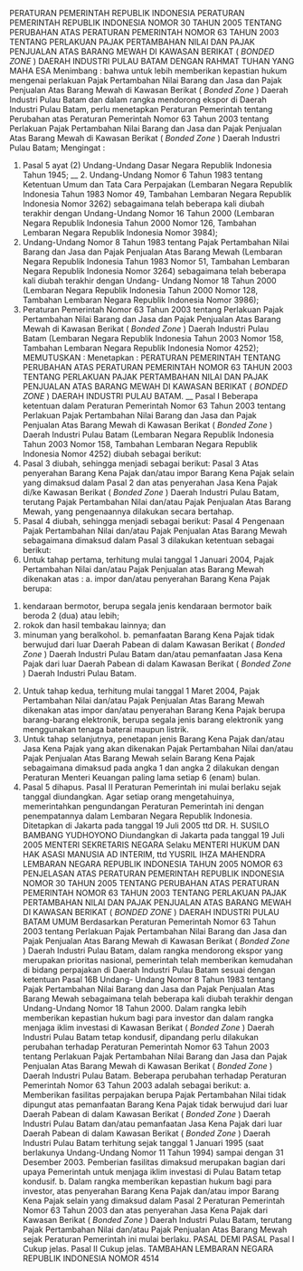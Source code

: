  PERATURAN PEMERINTAH REPUBLIK INDONESIA PERATURAN PEMERINTAH REPUBLIK INDONESIA NOMOR 30 TAHUN 2005 TENTANG PERUBAHAN ATAS PERATURAN PEMERINTAH NOMOR 63 TAHUN 2003 TENTANG PERLAKUAN PAJAK PERTAMBAHAN NILAI DAN PAJAK PENJUALAN ATAS BARANG MEWAH DI KAWASAN BERIKAT ( _BONDED ZONE_ ) DAERAH INDUSTRI PULAU BATAM
DENGAN RAHMAT TUHAN YANG MAHA ESA
Menimbang :
 bahwa untuk lebih memberikan kepastian hukum mengenai perlakuan Pajak Pertambahan Nilai Barang dan Jasa dan Pajak Penjualan Atas Barang Mewah di Kawasan Berikat ( _Bonded Zone_ ) Daerah Industri Pulau Batam dan dalam rangka mendorong ekspor di Daerah Industri Pulau Batam, perlu menetapkan Peraturan Pemerintah tentang Perubahan atas Peraturan Pemerintah Nomor 63 Tahun 2003 tentang Perlakuan Pajak Pertambahan Nilai Barang dan Jasa dan Pajak Penjualan Atas Barang Mewah di Kawasan Berikat ( _Bonded Zone_ ) Daerah Industri Pulau Batam;
Mengingat :

1. Pasal 5 ayat (2) Undang-Undang Dasar Negara Republik Indonesia Tahun 1945; __ 2. Undang-Undang Nomor 6 Tahun 1983 tentang Ketentuan Umum dan Tata Cara Perpajakan (Lembaran Negara Republik Indonesia Tahun 1983 Nomor 49, Tambahan Lembaran Negara Republik Indonesia Nomor 3262) sebagaimana telah beberapa kali diubah terakhir dengan Undang-Undang Nomor 16 Tahun 2000 (Lembaran Negara Republik Indonesia Tahun 2000 Nomor 126, Tambahan Lembaran Negara Republik Indonesia Nomor 3984);
3. Undang-Undang Nomor 8 Tahun 1983 tentang Pajak Pertambahan Nilai Barang dan Jasa dan Pajak Penjualan Atas Barang Mewah (Lembaran Negara Republik Indonesia Tahun 1983 Nomor 51, Tambahan Lembaran Negara Republik Indonesia Nomor 3264) sebagaimana telah beberapa kali diubah terakhir dengan Undang- Undang Nomor 18 Tahun 2000 (Lembaran Negara Republik Indonesia Tahun 2000 Nomor 128, Tambahan Lembaran Negara Republik Indonesia Nomor 3986);
4. Peraturan Pemerintah Nomor 63 Tahun 2003 tentang Perlakuan Pajak Pertambahan Nilai Barang dan Jasa dan Pajak Penjualan Atas Barang Mewah di Kawasan Berikat ( _Bonded Zone_ ) Daerah Industri Pulau Batam (Lembaran Negara Republik Indonesia Tahun 2003 Nomor 158, Tambahan Lembaran Negara Republik Indonesia Nomor 4252);
MEMUTUSKAN :
 Menetapkan : PERATURAN PEMERINTAH TENTANG PERUBAHAN ATAS PERATURAN PEMERINTAH NOMOR 63 TAHUN 2003 TENTANG PERLAKUAN PAJAK PERTAMBAHAN NILAI DAN PAJAK PENJUALAN ATAS BARANG MEWAH DI KAWASAN BERIKAT ( _BONDED ZONE_ ) DAERAH INDUSTRI PULAU BATAM. __
Pasal I
Beberapa ketentuan dalam Peraturan Pemerintah Nomor 63 Tahun 2003 tentang Perlakuan Pajak Pertambahan Nilai Barang dan Jasa dan Pajak Penjualan Atas Barang Mewah di Kawasan Berikat ( _Bonded_ _Zone_ ) Daerah Industri Pulau Batam (Lembaran Negara Republik Indonesia Tahun 2003 Nomor 158, Tambahan Lembaran Negara Republik Indonesia Nomor 4252) diubah sebagai berikut:
1. Pasal 3 diubah, sehingga menjadi sebagai berikut:
Pasal 3
Atas penyerahan Barang Kena Pajak dan/atau impor Barang Kena Pajak selain yang dimaksud dalam Pasal 2 dan atas penyerahan Jasa Kena Pajak di/ke Kawasan Berikat ( _Bonded Zone_ ) Daerah Industri Pulau Batam, terutang Pajak Pertambahan Nilai dan/atau Pajak Penjualan Atas Barang Mewah, yang pengenaannya dilakukan secara bertahap.
2. Pasal 4 diubah, sehingga menjadi sebagai berikut:
Pasal 4
Pengenaan Pajak Pertambahan Nilai dan/atau Pajak Penjualan Atas Barang Mewah sebagaimana dimaksud dalam Pasal 3 dilakukan ketentuan sebagai berikut:
1. Untuk tahap pertama, terhitung mulai tanggal 1 Januari 2004, Pajak Pertambahan Nilai dan/atau Pajak Penjualan atas Barang Mewah dikenakan atas :
a. impor dan/atau penyerahan Barang Kena Pajak berupa:
1) kendaraan bermotor, berupa segala jenis kendaraan bermotor baik beroda 2 (dua) atau lebih;
2) rokok dan hasil tembakau lainnya; dan
3) minuman yang beralkohol.
b. pemanfaatan Barang Kena Pajak tidak berwujud dari luar Daerah Pabean di dalam Kawasan Berikat ( _Bonded Zone_ ) Daerah Industri Pulau Batam dan/atau pemanfaatan Jasa Kena Pajak dari luar Daerah Pabean di dalam Kawasan Berikat ( _Bonded Zone_ ) Daerah Industri Pulau Batam.
2. Untuk tahap kedua, terhitung mulai tanggal 1 Maret 2004, Pajak Pertambahan Nilai dan/atau Pajak Penjualan Atas Barang Mewah dikenakan atas impor dan/atau penyerahan Barang Kena Pajak berupa barang-barang elektronik, berupa segala jenis barang elektronik yang menggunakan tenaga baterai maupun listrik.
3. Untuk tahap selanjutnya, penetapan jenis Barang Kena Pajak dan/atau Jasa Kena Pajak yang akan dikenakan Pajak Pertambahan Nilai dan/atau Pajak Penjualan Atas Barang Mewah selain Barang Kena Pajak sebagaimana dimaksud pada angka 1 dan angka 2 dilakukan dengan Peraturan Menteri Keuangan paling lama setiap 6 (enam) bulan.
3. Pasal 5 dihapus.
Pasal II
Peraturan Pemerintah ini mulai berlaku sejak tanggal diundangkan.
Agar setiap orang mengetahuinya, memerintahkan pengundangan Peraturan Pemerintah ini dengan penempatannya dalam Lembaran Negara Republik Indonesia. Ditetapkan di Jakarta pada tanggal 19 Juli 2005 ttd DR. H. SUSILO BAMBANG YUDHOYONO Diundangkan di Jakarta pada tanggal 19 Juli 2005 MENTERI SEKRETARIS NEGARA Selaku MENTERI HUKUM DAN HAK ASASI MANUSIA AD INTERIM, ttd YUSRIL IHZA MAHENDRA LEMBARAN NEGARA REPUBLIK INDONESIA TAHUN 2005 NOMOR 63 PENJELASAN ATAS PERATURAN PEMERINTAH REPUBLIK INDONESIA NOMOR 30 TAHUN 2005 TENTANG PERUBAHAN ATAS PERATURAN PEMERINTAH NOMOR 63 TAHUN 2003 TENTANG PERLAKUAN PAJAK PERTAMBAHAN NILAI DAN PAJAK PENJUALAN ATAS BARANG MEWAH DI KAWASAN BERIKAT ( _BONDED ZONE_ ) DAERAH INDUSTRI PULAU BATAM UMUM Berdasarkan Peraturan Pemerintah Nomor 63 Tahun 2003 tentang Perlakuan Pajak Pertambahan Nilai Barang dan Jasa dan Pajak Penjualan Atas Barang Mewah di Kawasan Berikat ( _Bonded Zone_ ) Daerah Industri Pulau Batam, dalam rangka mendorong ekspor yang merupakan prioritas nasional, pemerintah telah memberikan kemudahan di bidang perpajakan di Daerah Industri Pulau Batam sesuai dengan ketentuan Pasal 16B Undang- Undang Nomor 8 Tahun 1983 tentang Pajak Pertambahan Nilai Barang dan Jasa dan Pajak Penjualan Atas Barang Mewah sebagaimana telah beberapa kali diubah terakhir dengan Undang-Undang Nomor 18 Tahun 2000. Dalam rangka lebih memberikan kepastian hukum bagi para investor dan dalam rangka menjaga iklim investasi di Kawasan Berikat ( _Bonded Zone_ ) Daerah Industri Pulau Batam tetap kondusif, dipandang perlu dilakukan perubahan terhadap Peraturan Pemerintah Nomor 63 Tahun 2003 tentang Perlakuan Pajak Pertambahan Nilai Barang dan Jasa dan Pajak Penjualan Atas Barang Mewah di Kawasan Berikat ( _Bonded Zone_ ) Daerah Industri Pulau Batam. Beberapa perubahan terhadap Peraturan Pemerintah Nomor 63 Tahun 2003 adalah sebagai berikut:
a. Memberikan fasilitas perpajakan berupa Pajak Pertambahan Nilai tidak dipungut atas pemanfaatan Barang Kena Pajak tidak berwujud dari luar Daerah Pabean di dalam Kawasan Berikat ( _Bonded Zone_ ) Daerah Industri Pulau Batam dan/atau pemanfaatan Jasa Kena Pajak dari luar Daerah Pabean di dalam Kawasan Berikat ( _Bonded Zone_ ) Daerah Industri Pulau Batam terhitung sejak tanggal 1 Januari 1995 (saat berlakunya Undang-Undang Nomor 11 Tahun 1994) sampai dengan 31 Desember 2003. Pemberian fasilitas dimaksud merupakan bagian dari upaya Pemerintah untuk menjaga iklim investasi di Pulau Batam tetap kondusif.
b. Dalam rangka memberikan kepastian hukum bagi para investor, atas penyerahan Barang Kena Pajak dan/atau impor Barang Kena Pajak selain yang dimaksud dalam Pasal 2 Peraturan Pemerintah Nomor 63 Tahun 2003 dan atas penyerahan Jasa Kena Pajak dari Kawasan Berikat ( _Bonded Zone_ ) Daerah Industri Pulau Batam, terutang Pajak Pertambahan Nilai dan/atau Pajak Penjualan Atas Barang Mewah sejak Peraturan Pemerintah ini mulai berlaku. PASAL DEMI PASAL Pasal I Cukup jelas. Pasal II Cukup jelas. TAMBAHAN LEMBARAN NEGARA REPUBLIK INDONESIA NOMOR 4514
